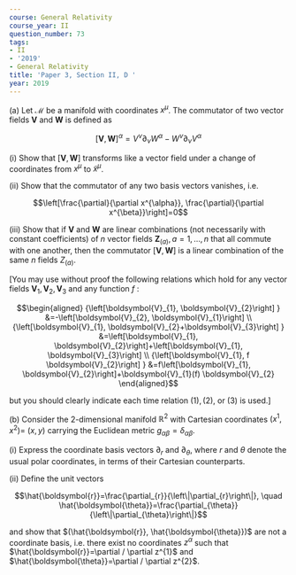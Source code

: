 ```yaml
---
course: General Relativity
course_year: II
question_number: 73
tags:
- II
- '2019'
- General Relativity
title: 'Paper 3, Section II, D '
year: 2019
---
```




(a) Let $\mathcal{M}$ be a manifold with coordinates $x^{\mu}$. The commutator of two vector fields $\boldsymbol{V}$ and $\boldsymbol{W}$ is defined as

$$[\boldsymbol{V}, \boldsymbol{W}]^{\alpha}=V^{\nu} \partial_{\nu} W^{\alpha}-W^{\nu} \partial_{\nu} V^{\alpha}$$

(i) Show that $[\boldsymbol{V}, \boldsymbol{W}]$ transforms like a vector field under a change of coordinates from $x^{\mu}$ to $\tilde{x}^{\mu}$.

(ii) Show that the commutator of any two basis vectors vanishes, i.e.

$$\left[\frac{\partial}{\partial x^{\alpha}}, \frac{\partial}{\partial x^{\beta}}\right]=0$$

(iii) Show that if $\boldsymbol{V}$ and $\boldsymbol{W}$ are linear combinations (not necessarily with constant coefficients) of $n$ vector fields $\boldsymbol{Z}_{(a)}, a=1, \ldots, n$ that all commute with one another, then the commutator $[\boldsymbol{V}, \boldsymbol{W}]$ is a linear combination of the same $n$ fields $Z_{(a)}$.

[You may use without proof the following relations which hold for any vector fields $\boldsymbol{V}_{1}, \boldsymbol{V}_{2}, \boldsymbol{V}_{3}$ and any function $f$ :

$$\begin{aligned}
{\left[\boldsymbol{V}_{1}, \boldsymbol{V}_{2}\right] } &=-\left[\boldsymbol{V}_{2}, \boldsymbol{V}_{1}\right] \\
{\left[\boldsymbol{V}_{1}, \boldsymbol{V}_{2}+\boldsymbol{V}_{3}\right] } &=\left[\boldsymbol{V}_{1}, \boldsymbol{V}_{2}\right]+\left[\boldsymbol{V}_{1}, \boldsymbol{V}_{3}\right] \\
{\left[\boldsymbol{V}_{1}, f \boldsymbol{V}_{2}\right] } &=f\left[\boldsymbol{V}_{1}, \boldsymbol{V}_{2}\right]+\boldsymbol{V}_{1}(f) \boldsymbol{V}_{2}
\end{aligned}$$

but you should clearly indicate each time relation $(1),(2)$, or (3) is used.]

(b) Consider the 2-dimensional manifold $\mathbb{R}^{2}$ with Cartesian coordinates $\left(x^{1}, x^{2}\right)=$ $(x, y)$ carrying the Euclidean metric $g_{\alpha \beta}=\delta_{\alpha \beta}$.

(i) Express the coordinate basis vectors $\partial_{r}$ and $\partial_{\theta}$, where $r$ and $\theta$ denote the usual polar coordinates, in terms of their Cartesian counterparts.

(ii) Define the unit vectors

$$\hat{\boldsymbol{r}}=\frac{\partial_{r}}{\left\|\partial_{r}\right\|}, \quad \hat{\boldsymbol{\theta}}=\frac{\partial_{\theta}}{\left\|\partial_{\theta}\right\|}$$

and show that $(\hat{\boldsymbol{r}}, \hat{\boldsymbol{\theta}})$ are not a coordinate basis, i.e. there exist no coordinates $z^{\alpha}$ such that $\hat{\boldsymbol{r}}=\partial / \partial z^{1}$ and $\hat{\boldsymbol{\theta}}=\partial / \partial z^{2}$.